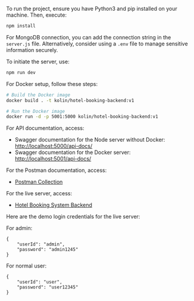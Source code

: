 
To run the project, ensure you have Python3 and pip installed on your machine. Then, execute:

```bash
npm install
```

For MongoDB connection, you can add the connection string in the `server.js` file. 
Alternatively, consider using a `.env` file to manage sensitive information securely.

To initiate the server, use:

```bash
npm run dev
```

For Docker setup, follow these steps:

```bash
# Build the Docker image
docker build . -t kolin/hotel-booking-backend:v1

# Run the Docker image
docker run -d -p 5001:5000 kolin/hotel-booking-backend:v1
```

For API documentation, access:

- Swagger documentation for the Node server without Docker: [http://localhost:5000/api-docs/](http://localhost:5000/api-docs/)
- Swagger documentation for the Docker server: [http://localhost:5001/api-docs/](http://localhost:5001/api-docs/)

For the Postman documentation, access:

- [Postman Collection](https://documenter.getpostman.com/view/27392607/2sA3JNaLLf)

For the live server, access:

- [Hotel Booking System Backend](https://hotel-booking-system-backend.vercel.app/)

Here are the demo login credentials for the live server:

For admin:
```
{
    "userId": "admin",
    "password": "admin1245"
}
```

For normal user:
```
{
    "userId": "user",
    "password": "user12345"
}
```
